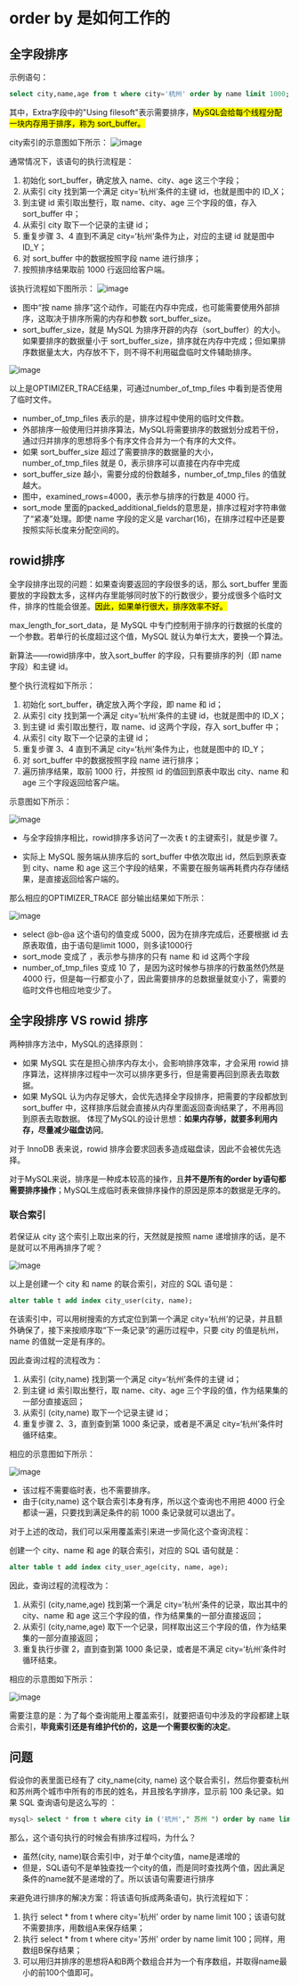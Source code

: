 # order by 是如何工作的

## 全字段排序

示例语句：
```sql
select city,name,age from t where city='杭州' order by name limit 1000;
```
其中，Extra字段中的"Using filesoft"表示需要排序，<mark>MySQL会给每个线程分配一块内存用于排序，称为 sort_buffer。</mark>

city索引的示意图如下所示：
![image](/pictures/mysql/chap15/1.png)

通常情况下，该语句的执行流程是：
1. 初始化 sort_buffer，确定放入 name、city、age 这三个字段；
2. 从索引 city 找到第一个满足 city=‘杭州’条件的主键 id，也就是图中的 ID_X；
3. 到主键 id 索引取出整行，取 name、city、age 三个字段的值，存入 sort_buffer 中；
4. 从索引 city 取下一个记录的主键 id；
5. 重复步骤 3、4 直到不满足 city=‘杭州’条件为止，对应的主键 id 就是图中 ID_Y；
6. 对 sort_buffer 中的数据按照字段 name 进行排序；
7. 按照排序结果取前 1000 行返回给客户端。

该执行流程如下图所示：
![image](/pictures/mysql/chap15/2.png)

- 图中“按 name 排序”这个动作，可能在内存中完成，也可能需要使用外部排序，这取决于排序所需的内存和参数 sort_buffer_size。
- sort_buffer_size，就是 MySQL 为排序开辟的内存（sort_buffer）的大小。如果要排序的数据量小于 sort_buffer_size，排序就在内存中完成；但如果排序数据量太大，内存放不下，则不得不利用磁盘临时文件辅助排序。

![image](/pictures/mysql/chap15/3.png)

以上是OPTIMIZER_TRACE结果，可通过number_of_tmp_files 中看到是否使用了临时文件。

- number_of_tmp_files 表示的是，排序过程中使用的临时文件数。
- 外部排序一般使用归并排序算法，MySQL将需要排序的数据划分成若干份，通过归并排序的思想将多个有序文件合并为一个有序的大文件。
- 如果 sort_buffer_size 超过了需要排序的数据量的大小，number_of_tmp_files 就是 0，表示排序可以直接在内存中完成
- sort_buffer_size 越小，需要分成的份数越多，number_of_tmp_files 的值就越大。
- 图中，examined_rows=4000，表示参与排序的行数是 4000 行。
- sort_mode 里面的packed_additional_fields的意思是，排序过程对字符串做了“紧凑”处理。即使 name 字段的定义是 varchar(16)，在排序过程中还是要按照实际长度来分配空间的。

## rowid排序

全字段排序出现的问题：如果查询要返回的字段很多的话，那么 sort_buffer 里面要放的字段数太多，这样内存里能够同时放下的行数很少，要分成很多个临时文件，排序的性能会很差。<mark>因此，如果单行很大，排序效率不好。</mark>

max_length_for_sort_data，是 MySQL 中专门控制用于排序的行数据的长度的一个参数。若单行的长度超过这个值，MySQL 就认为单行太大，要换一个算法。

新算法——rowid排序中，放入sort_buffer 的字段，只有要排序的列（即 name 字段）和主键 id。

整个执行流程如下所示：
1. 初始化 sort_buffer，确定放入两个字段，即 name 和 id；
2. 从索引 city 找到第一个满足 city=‘杭州’条件的主键 id，也就是图中的 ID_X；
3. 到主键 id 索引取出整行，取 name、id 这两个字段，存入 sort_buffer 中；
4. 从索引 city 取下一个记录的主键 id；
5. 重复步骤 3、4 直到不满足 city=‘杭州’条件为止，也就是图中的 ID_Y；
6. 对 sort_buffer 中的数据按照字段 name 进行排序；
7. 遍历排序结果，取前 1000 行，并按照 id 的值回到原表中取出 city、name 和 age 三个字段返回给客户端。

示意图如下所示：

![image](/pictures/mysql/chap15/4.png)

- 与全字段排序相比，rowid排序多访问了一次表 t 的主键索引，就是步骤 7。

- 实际上 MySQL 服务端从排序后的 sort_buffer 中依次取出 id，然后到原表查到 city、name 和 age 这三个字段的结果，不需要在服务端再耗费内存存储结果，是直接返回给客户端的。

那么相应的OPTIMIZER_TRACE 部分输出结果如下所示：

![image](/pictures/mysql/chap15/5.png)

- select @b-@a 这个语句的值变成 5000，因为在排序完成后，还要根据 id 去原表取值，由于语句是limit 1000，则多读1000行
- sort_mode 变成了 ，表示参与排序的只有 name 和 id 这两个字段
- number_of_tmp_files 变成 10 了，是因为这时候参与排序的行数虽然仍然是 4000 行，但是每一行都变小了，因此需要排序的总数据量就变小了，需要的临时文件也相应地变少了。

## 全字段排序 VS rowid 排序

两种排序方法中，MySQL的选择原则：
- 如果 MySQL 实在是担心排序内存太小，会影响排序效率，才会采用 rowid 排序算法，这样排序过程中一次可以排序更多行，但是需要再回到原表去取数据。
- 如果 MySQL 认为内存足够大，会优先选择全字段排序，把需要的字段都放到 sort_buffer 中，这样排序后就会直接从内存里面返回查询结果了，不用再回到原表去取数据。
体现了MySQL的设计思想：**如果内存够，就要多利用内存，尽量减少磁盘访问**。

对于 InnoDB 表来说，rowid 排序会要求回表多造成磁盘读，因此不会被优先选择。

对于MySQL来说，排序是一种成本较高的操作，且**并不是所有的order by语句都需要排序操作**；MySQL生成临时表来做排序操作的原因是原本的数据是无序的。

### 联合索引

若保证从 city 这个索引上取出来的行，天然就是按照 name 递增排序的话，是不是就可以不用再排序了呢？

![image](/pictures/mysql/chap15/6.png)

以上是创建一个 city 和 name 的联合索引，对应的 SQL 语句是：
```sql
alter table t add index city_user(city, name);
```

在该索引中，可以用树搜索的方式定位到第一个满足 city=‘杭州’的记录，并且额外确保了，接下来按顺序取“下一条记录”的遍历过程中，只要 city 的值是杭州，name 的值就一定是有序的。

因此查询过程的流程改为：
1. 从索引 (city,name) 找到第一个满足 city=‘杭州’条件的主键 id；
2. 到主键 id 索引取出整行，取 name、city、age 三个字段的值，作为结果集的一部分直接返回；
3. 从索引 (city,name) 取下一个记录主键 id；
4. 重复步骤 2、3，直到查到第 1000 条记录，或者是不满足 city=‘杭州’条件时循环结束。

相应的示意图如下所示：

![image](/pictures/mysql/chap15/7.png)

- 该过程不需要临时表，也不需要排序。
- 由于(city,name) 这个联合索引本身有序，所以这个查询也不用把 4000 行全都读一遍，只要找到满足条件的前 1000 条记录就可以退出了。

对于上述的改动，我们可以采用覆盖索引来进一步简化这个查询流程：

创建一个 city、name 和 age 的联合索引，对应的 SQL 语句就是：
```sql
alter table t add index city_user_age(city, name, age);
```

因此，查询过程的流程改为：
1. 从索引 (city,name,age) 找到第一个满足 city=‘杭州’条件的记录，取出其中的 city、name 和 age 这三个字段的值，作为结果集的一部分直接返回；
2. 从索引 (city,name,age) 取下一个记录，同样取出这三个字段的值，作为结果集的一部分直接返回；
3. 重复执行步骤 2，直到查到第 1000 条记录，或者是不满足 city=‘杭州’条件时循环结束。

相应的示意图如下所示：

![image](/pictures/mysql/chap15/8.png)

需要注意的是：为了每个查询能用上覆盖索引，就要把语句中涉及的字段都建上联合索引，**毕竟索引还是有维护代价的，这是一个需要权衡的决定**。

## 问题

假设你的表里面已经有了 city_name(city, name) 这个联合索引，然后你要查杭州和苏州两个城市中所有的市民的姓名，并且按名字排序，显示前 100 条记录。如果 SQL 查询语句是这么写的 ：
```sql
mysql> select * from t where city in ('杭州'," 苏州 ") order by name limit 100;
```
那么，这个语句执行的时候会有排序过程吗，为什么？

- 虽然(city, name)联合索引中，对于单个city值，name是递增的
- 但是，SQL语句不是单独查找一个city的值，而是同时查找两个值，因此满足条件的name就不是递增的了。所以该语句需要进行排序

来避免进行排序的解决方案：将该语句拆成两条语句，执行流程如下：
1. 执行 select * from t where city='杭州' order by name limit 100；该语句就不需要排序，用数组A来保存结果；
2. 执行 select * from t where city='苏州' order by name limit 100；同样，用数组B保存结果；
3. 可以用归并排序的思想将A和B两个数组合并为一个有序数组，并取得name最小的前100个值即可。


